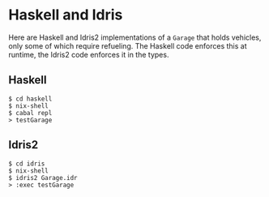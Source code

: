 # Haskell and Idris

Here are Haskell and Idris2 implementations of a `Garage` that holds vehicles,
only some of which require refueling. The Haskell code enforces this at
runtime, the Idris2 code enforces it in the types.

## Haskell

    $ cd haskell
    $ nix-shell
    $ cabal repl
    > testGarage

## Idris2

    $ cd idris
    $ nix-shell
    $ idris2 Garage.idr
    > :exec testGarage

